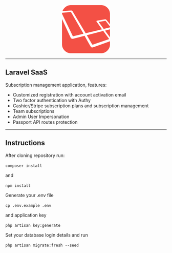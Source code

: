 <p align="center">
    <img title="Laravel" height="150"  src="https://raw.githubusercontent.com/Ajvaro/fileforrest/master/public/images/laravel_logo.png" />
</p>

-----
## Laravel SaaS 

Subscription management application, features:

- Customized registration with account activation email
- Two factor authentication with Authy
- Cashier/Stripe subscription plans and subscription management
- Team subscriptions
- Admin User Impersonation
- Passport API routes protection

-----

## Instructions

After cloning repository run:

``` composer install ```

and

``` npm install ```

Generate your .env file

``` cp .env.example .env ```

and application key

``` php artisan key:generate ```

Set your database login details and run

``` php artisan migrate:fresh --seed ```
